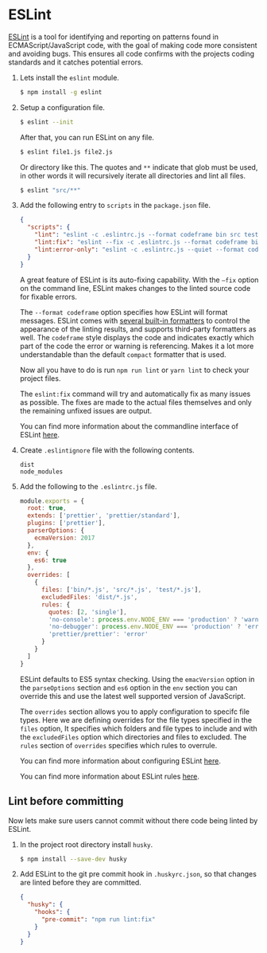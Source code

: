 # ESLint

[ESLint](https://eslint.org) is a tool for identifying and reporting on patterns found in ECMAScript/JavaScript code, with the goal of making code more consistent and avoiding bugs. This ensures all code confirms with the projects coding standards and it catches potential errors.

1. Lets install the `eslint` module.

   ```bash
   $ npm install -g eslint
   ```

2. Setup a configuration file.

   ```bash
   $ eslint --init
   ```

   After that, you can run ESLint on any file.

   ```bash
   $ eslint file1.js file2.js
   ```

   Or directory like this. The quotes and `**` indicate that glob must be used, in other words it will recursively iterate all directories and lint all files.

   ```bash
   $ eslint "src/**"
   ```

3. Add the following entry to `scripts` in the `package.json` file.

   ```json
   {
     "scripts": {
       "lint": "eslint -c .eslintrc.js --format codeframe bin src tests",
       "lint:fix": "eslint --fix -c .eslintrc.js --format codeframe bin src tests",
       "lint:error-only": "eslint -c .eslintrc.js --quiet --format codeframe src tests bin",
     }
   }
   ```

    A great feature of ESLint is its auto-fixing capability. With the `–fix` option on the command line, ESLint makes changes to the linted source code for fixable errors.

    The `--format codeframe` option specifies how ESLint will format messages. ESLint comes with [several built-in formatters](https://eslint.org/docs/user-guide/formatters/) to control the appearance of the linting results, and supports third-party formatters as well. The `codeframe` style displays the code and indicates exactly which part of the code the error or warning is referencing. Makes it a lot more understandable than the default `compact` formatter that is used.

   Now all you have to do is run `npm run lint` or `yarn lint` to check your project files.

   The `eslint:fix` command will try and automatically fix as many issues as possible. The fixes are made to the actual files themselves and only the remaining unfixed issues are output.

   You can find more information about the commandline interface of ESLint [here](https://eslint.org/docs/user-guide/command-line-interface).

4. Create `.eslintignore` file with the following contents.

   ```
   dist
   node_modules
   ```

5. Add the following to the `.eslintrc.js` file.

   ```js
   module.exports = {
     root: true,
     extends: ['prettier', 'prettier/standard'],
     plugins: ['prettier'],
     parserOptions: {
       ecmaVersion: 2017
     },
     env: {
       es6: true
     },
     overrides: [
       {
         files: ['bin/*.js', 'src/*.js', 'test/*.js'],
         excludedFiles: 'dist/*.js',
         rules: {
           quotes: [2, 'single'],
           'no-console': process.env.NODE_ENV === 'production' ? 'warn' : 'off',
           'no-debugger': process.env.NODE_ENV === 'production' ? 'error' : 'off',
           'prettier/prettier': 'error'
         }
       }
     ]
   }
   ```

   ESLint defaults to ES5 syntax checking. Using the `emacVersion` option in the `parseOptions` section and `es6` option in the `env` section you can override this and use the latest well supported version of JavaScript.

   The `overrides` section allows you to apply configuration to specifc file types. Here we are defining overrides for the file types specified in the `files` option, It specifies which folders and file types to include and with the `excludedFiles` option which directories and files to excluded. The `rules` section of `overrides` specifies which rules to overrule.

   You can find more information about configuring ESLint [here](https://eslint.org/docs/user-guide/configuring).

   You can find more information about ESLint rules [here](https://eslint.org/docs/rules/).

## Lint before committing

Now lets make sure users cannot commit without there code being linted by ESLint.

1. In the project root directory install `husky`.

   ```bash
   $ npm install --save-dev husky
   ```

2. Add ESLint to the git pre commit hook in `.huskyrc.json`, so that changes are linted before they are committed.

   ```json
   {
     "husky": {
       "hooks": {
         "pre-commit": "npm run lint:fix"
       }
     }
   }
   ```
